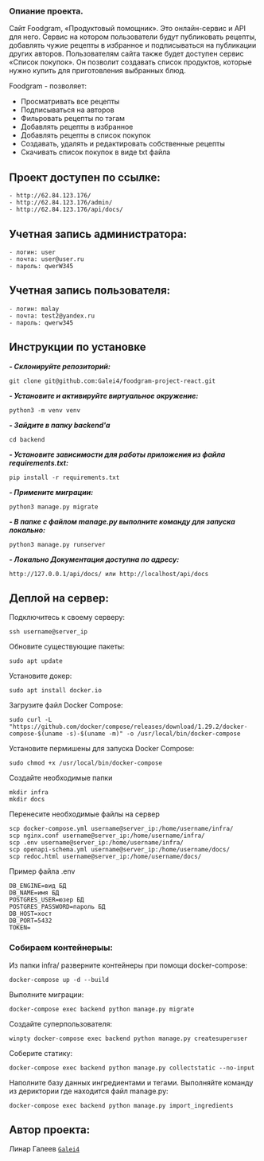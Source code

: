 
### Опиание проекта.
Сайт Foodgram, «Продуктовый помощник». Это онлайн-сервис и API для него. Сервис на котором пользователи будут публиковать рецепты, добавлять чужие рецепты в избранное и подписываться на публикации других авторов. Пользователям сайта также будет доступен сервис «Список покупок». Он позволит создавать список продуктов, которые нужно купить для приготовления выбранных блюд.

Foodgram - позволяет:

- Просматривать все рецепты
- Подписываться на авторов
- Фильровать рецепты по тэгам
- Добавлять рецепты в избранное
- Добавлять рецепты в список покупок
- Создавать, удалять и редактировать собственные рецепты
- Скачивать список покупок в виде txt файла

## Проект доступен по ссылке:

```
- http://62.84.123.176/
- http://62.84.123.176/admin/
- http://62.84.123.176/api/docs/
```

## Учетная запись администратора:

```
- логин: user
- почта: user@user.ru 
- пароль: qwerW345
```

## Учетная запись пользователя:

```
- логин: malay
- почта: test2@yandex.ru 
- пароль: qwerw345
```
## Инструкции по установке
***- Склонируйте репозиторий:***
```
git clone git@github.com:Galei4/foodgram-project-react.git
```

***- Установите и активируйте виртуальное окружение:***
```
python3 -m venv venv
```
***- Зайдите в папку backend'a***
```
cd backend
```
 
***- Установите зависимости для работы приложения из файла requirements.txt:***
```
pip install -r requirements.txt
```

***- Примените миграции:***
```
python3 manage.py migrate
```

***- В папке с файлом manage.py выполните команду для запуска локально:***
```
python3 manage.py runserver
```
***- Локально Документация доступна по адресу:***
```
http://127.0.0.1/api/docs/ или http://localhost/api/docs
```
## Деплой на сервер:  
Подключитесь к своему серверу:
```
ssh username@server_ip
```

Обновите существующие пакеты:
```
sudo apt update
```

Установите докер:
```
sudo apt install docker.io
```

Загрузите файл Docker Compose:
```
sudo curl -L "https://github.com/docker/compose/releases/download/1.29.2/docker-compose-$(uname -s)-$(uname -m)" -o /usr/local/bin/docker-compose
```

Установите пермишены для запуска Docker Compose:
```
sudo chmod +x /usr/local/bin/docker-compose
```

Создайте необходимые папки
```
mkdir infra
mkdir docs
```

Перенесите необходимые файлы на сервер
```
scp docker-compose.yml username@server_ip:/home/username/infra/
scp nginx.conf username@server_ip:/home/username/infra/
scp .env username@server_ip:/home/username/infra/
scp openapi-schema.yml username@server_ip:/home/username/docs/
scp redoc.html username@server_ip:/home/username/docs/
```

Пример файла .env
```
DB_ENGINE=вид БД
DB_NAME=имя БД
POSTGRES_USER=юзер БД
POSTGRES_PASSWORD=пароль БД
DB_HOST=хост
DB_PORT=5432
TOKEN=
```

### Собираем контейнерыы:

Из папки infra/ разверните контейнеры при помощи docker-compose:
```
docker-compose up -d --build
```
Выполните миграции:
```
docker-compose exec backend python manage.py migrate
```
Создайте суперпользователя:
```
winpty docker-compose exec backend python manage.py createsuperuser
```
Соберите статику:
```
docker-compose exec backend python manage.py collectstatic --no-input
```
Наполните базу данных ингредиентами и тегами. Выполняйте команду из дериктории где находится файл manage.py:
```
docker-compose exec backend python manage.py import_ingredients

```

## Автор проекта:  
Линар Галеев [```Galei4```](https://github.com/Galei4)  
